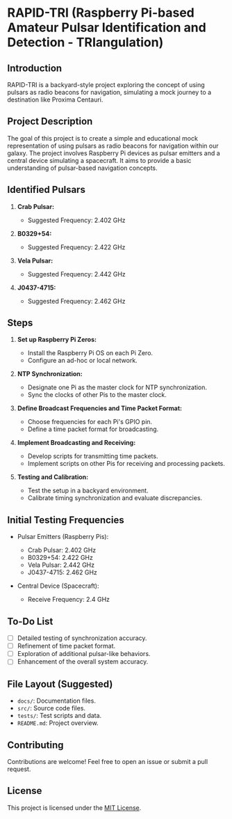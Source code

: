 # RAPID-TRI (Raspberry Pi-based Amateur Pulsar Identification and Detection - TRIangulation)

## Introduction
RAPID-TRI is a backyard-style project exploring the concept of using pulsars as radio beacons for navigation, simulating a mock journey to a destination like Proxima Centauri.

## Project Description
The goal of this project is to create a simple and educational mock representation of using pulsars as radio beacons for navigation within our galaxy. The project involves Raspberry Pi devices as pulsar emitters and a central device simulating a spacecraft. It aims to provide a basic understanding of pulsar-based navigation concepts.

## Identified Pulsars
1. **Crab Pulsar:**
   - Suggested Frequency: 2.402 GHz

2. **B0329+54:**
   - Suggested Frequency: 2.422 GHz

3. **Vela Pulsar:**
   - Suggested Frequency: 2.442 GHz

4. **J0437-4715:**
   - Suggested Frequency: 2.462 GHz

## Steps
1. **Set up Raspberry Pi Zeros:**
   - Install the Raspberry Pi OS on each Pi Zero.
   - Configure an ad-hoc or local network.

2. **NTP Synchronization:**
   - Designate one Pi as the master clock for NTP synchronization.
   - Sync the clocks of other Pis to the master clock.

3. **Define Broadcast Frequencies and Time Packet Format:**
   - Choose frequencies for each Pi's GPIO pin.
   - Define a time packet format for broadcasting.

4. **Implement Broadcasting and Receiving:**
   - Develop scripts for transmitting time packets.
   - Implement scripts on other Pis for receiving and processing packets.

5. **Testing and Calibration:**
   - Test the setup in a backyard environment.
   - Calibrate timing synchronization and evaluate discrepancies.

## Initial Testing Frequencies
- Pulsar Emitters (Raspberry Pis): 
  - Crab Pulsar: 2.402 GHz
  - B0329+54: 2.422 GHz
  - Vela Pulsar: 2.442 GHz
  - J0437-4715: 2.462 GHz

- Central Device (Spacecraft):
  - Receive Frequency: 2.4 GHz

## To-Do List
- [ ] Detailed testing of synchronization accuracy.
- [ ] Refinement of time packet format.
- [ ] Exploration of additional pulsar-like behaviors.
- [ ] Enhancement of the overall system accuracy.

## File Layout (Suggested)
- `docs/`: Documentation files.
- `src/`: Source code files.
- `tests/`: Test scripts and data.
- `README.md`: Project overview.

## Contributing
Contributions are welcome! Feel free to open an issue or submit a pull request.

## License
This project is licensed under the [MIT License](LICENSE).

